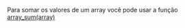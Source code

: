 Para somar os valores de um array você pode usar a função [array_sum(array)](https://www.php.net/manual/pt_BR/function.array-sum.php)